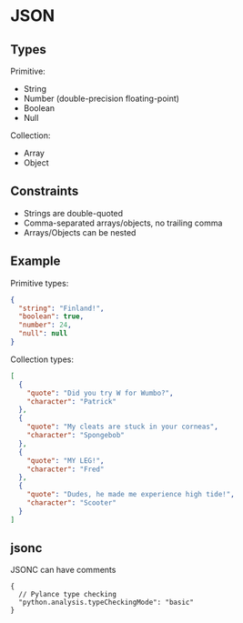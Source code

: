 # JSON

## Types

Primitive:

- String
- Number (double-precision floating-point)
- Boolean
- Null

Collection:

- Array
- Object

## Constraints

- Strings are double-quoted
- Comma-separated arrays/objects, no trailing comma
- Arrays/Objects can be nested

## Example

Primitive types:

```json
{
  "string": "Finland!",
  "boolean": true,
  "number": 24,
  "null": null
}
```

Collection types:

```json
[
  {
    "quote": "Did you try W for Wumbo?",
    "character": "Patrick"
  },
  {
    "quote": "My cleats are stuck in your corneas",
    "character": "Spongebob"
  },
  {
    "quote": "MY LEG!",
    "character": "Fred"
  },
  {
    "quote": "Dudes, he made me experience high tide!",
    "character": "Scooter"
  }
]
```

## jsonc

JSONC can have comments

```jsonc
{
  // Pylance type checking
  "python.analysis.typeCheckingMode": "basic"
}
```
